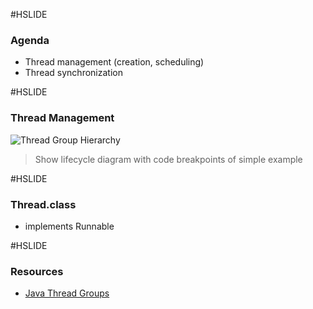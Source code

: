 #HSLIDE

### Agenda

- Thread management (creation, scheduling)
- Thread synchronization


#HSLIDE

### Thread Management

![Thread Group Hierarchy](http://images.techhive.com/images/idge/imported/article/jvw/2002/08/jw-0802-java101-100157075-orig.gif)

> Show lifecycle diagram with code breakpoints of simple example

#HSLIDE

### Thread.class

- implements Runnable



#HSLIDE

### Resources

- [Java Thread Groups](http://www.javaworld.com/article/2074481/java-concurrency/java-101--understanding-java-threads--part-4---thread-groups--volatility--and-threa.html)
